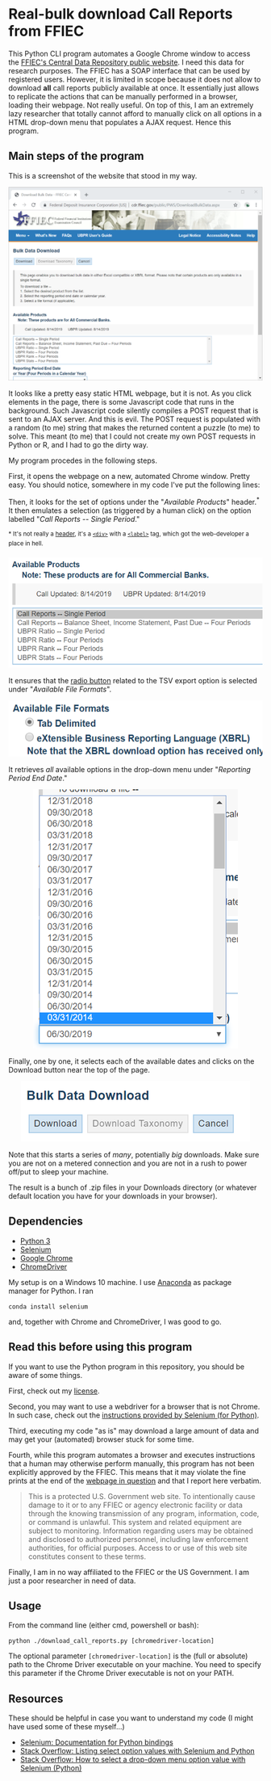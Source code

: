 # Real-bulk download Call Reports from FFIEC

This Python CLI program automates a Google Chrome window to access the [FFIEC's Central Data Repository public website](https://cdr.ffiec.gov/public/PWS/DownloadBulkData.aspx).
I need this data for research purposes.
The FFIEC has a SOAP interface that can be used by registered users.
However, it is limited in scope because it does not allow to download **all** call reports publicly available at once.
It essentially just allows to replicate the actions that can be manually performed in a browser, loading their webpage.
Not really useful.
On top of this, I am an extremely lazy researcher that totally cannot afford to manually click on all options in a HTML drop-down menu that populates a AJAX request.
Hence this program.


## Main steps of the program

This is a screenshot of the website that stood in my way.

![Screenshot of landing page](./img/landing.png)

It looks like a pretty easy static HTML webpage, but it is not.
As you click elements in the page, there is some Javascript code that runs in the background.
Such Javascript code silently compiles a POST request that is sent to an AJAX server.
And this is evil.
The POST request is populated with a random (to me) string that makes the returned content a puzzle (to me) to solve.
This meant (to me) that I could not create my own POST requests in Python or R, and I had to go the dirty way.

My program procedes in the following steps.

First, it opens the webpage on a new, automated Chrome window. Pretty easy. You should notice, somewhere in my code I've put the following lines:

Then, it looks for the set of options under the "_Available Products_" header.<sup>*</sup>
It then emulates a selection (as triggered by a human click) on the option labelled "_Call Reports -- Single Period_."

<sup>* It's not really a [header](https://www.w3schools.com/tags/tag_header.asp), it's a [`<div>`](https://www.w3schools.com/tags/tag_div.asp) with a [`<label>`](https://www.w3schools.com/tags/tag_label.asp) tag, which got the web-developer a place in hell.</sup>


<p align="center"><img src="./img/select1.png" alt="ListBox1"></p>

It ensures that the [radio button](https://en.wikipedia.org/wiki/Radio_button) related to the TSV export option is selected under "_Available File Formats_".

<p align="center"><img src="./img/tsvradio.png" alt="RadioButton"></p>

It retrieves _all_ available options in the drop-down menu under "_Reporting Period End Date_."

<p align="center"><img src="./img/select2.png" alt="ListDropDown"></p>

Finally, one by one, it selects each of the available dates and clicks on the Download button near the top of the page.

<p align="center"><img src="./img/dload_button.png" alt="DownloadButton"></p>

Note that this starts a series of _many_, potentially _big_ downloads.
Make sure you are not on a metered connection and you are not in a rush to power off/put to sleep your machine.

The result is a bunch of .zip files in your Downloads directory (or whatever default location you have for your downloads in your browser).


## Dependencies

- [Python 3](https://www.python.org)
- [Selenium](https://www.seleniumhq.org)
- [Google Chrome](https://www.google.com/chrome/)
- [ChromeDriver](https://chromedriver.chromium.org/)

My setup is on a Windows 10 machine.
I use [Anaconda](https://www.anaconda.com/) as package manager for Python.
I ran

    conda install selenium

and, together with Chrome and ChromeDriver, I was good to go.


## Read this before using this program

If you want to use the Python program in this repository, you should be aware of some things.

First, check out my [license](./LICENSE).

Second, you may want to use a webdriver for a browser that is not Chrome.
In such case, check out the [instructions provided by Selenium (for Python)](https://selenium-python.readthedocs.io/installation.html#drivers).

Third, executing my code "as is" may download a large amount of data and may get your (automated) browser stuck for some time.

Fourth, while this program automates a browser and executes instructions that a human may otherwise perform manually, this program has not been explicitly approved by the FFIEC.
This means that it may violate the fine prints at the end of the [webpage in question](https://cdr.ffiec.gov/public/PWS/DownloadBulkData.aspx) and that I report here verbatim.
> This is a protected U.S. Government web site. To intentionally cause damage to it or to any FFIEC or agency electronic facility or data through the knowing transmission of any program, information, code, or command is unlawful. This system and related equipment are subject to monitoring. Information regarding users may be obtained and disclosed to authorized personnel, including law enforcement authorities, for official purposes. Access to or use of this web site constitutes consent to these terms.

Finally, I am in no way affiliated to the FFIEC or the US Government.
I am just a poor researcher in need of data.


## Usage

From the command line (either cmd, powershell or bash):

    python ./download_call_reports.py [chromedriver-location]

The optional parameter `[chromedriver-location]` is the (full or absolute) path to the Chrome Driver executable on your machine.
You need to specify this parameter if the Chrome Driver executable is not on your PATH.


## Resources

These should be helpful in case you want to understand my code (I might have used some of these myself...)

- [Selenium: Documentation for Python bindings](https://selenium-python.readthedocs.io/)
- [Stack Overflow: Listing select option values with Selenium and Python](https://stackoverflow.com/questions/18515692/listing-select-option-values-with-selenium-and-python)
- [Stack Overflow: How to select a drop-down menu option value with Selenium (Python)](https://stackoverflow.com/questions/7867537/how-to-select-a-drop-down-menu-option-value-with-selenium-python)
